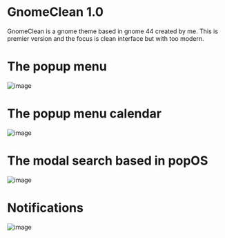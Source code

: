 # GnomeClean 1.0
GnomeClean is a gnome theme based in gnome 44 created by me. This is premier version and the focus is clean interface but with too modern. 

# The popup menu
![image](https://github.com/marcosandradetf/gnomeclean/assets/116861853/5b2292aa-7c8e-4086-8d2b-3630e1c3b00b)

# The popup menu calendar
![image](https://github.com/marcosandradetf/gnomeclean/assets/116861853/dc7edfc1-fca6-411d-a720-f9cf847dcc68)

# The modal search based in popOS
![image](https://github.com/marcosandradetf/gnomeclean/assets/116861853/bc0f3a6d-3c38-4090-87bf-7516c7704104)

# Notifications
![image](https://github.com/marcosandradetf/gnomeclean/assets/116861853/a0bdfc46-892e-4771-b7bd-625c362d2bb1)
